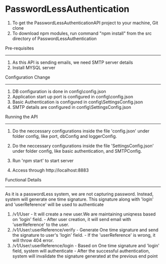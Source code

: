 # PasswordLessAuthentication

1. To get the PasswordLessAuthenticationAPI project to your machine, Git clone
2. To download npm modules, run command "npm install" from the src directory of PasswordLessAuthentication


Pre-requisites
*************
1. As this API is sending emails, we need SMTP server details
2. Install MYSQL server

Configuration Change 
******************
1. DB configuration is done in config\config.json
2. Application start up port is configured in config\config.json
3. Basic Authentication is configured in config\SettingsConfig.json
4. SMTP details are configured in config\SettingsConfig.json

Running the API
**************
1. Do the neccessary configurations inside the file 'config.json' under folder config, like
    port, dbConfig and loggerConfig.
2. Do the neccessary configurations inside the file 'SettingsConfig.json' under folder config, like
    basic authentication, and SMTPConfig.
	
3. Run 'npm start' to start server
4. Access through http://localhost:8883

Functional Details
******************
As it is a passwordLess system, we are not capturing password. 
Instead, system will generate one time signature. This signature along with 'login' and 'userReference' will be used to authenticate

1. <Base URL>/v1/User
	- It will create a new user.We are maintaining uniqness based on 'login' field. 
	- After user creation, it will send email with 'userReference' to the user.
	
2. <Base URL>/v1/User/:userReference/verify
	- Generate One time signature and send the signature to user's 'login' field.
	- If the 'userReference' is wrong, it will throw 404 error.
	
2. <Base URL>/v1/User/:userReference/login
	- Based on  One time signature and 'login' field, system will authenticate
	- After the successful authentication, system will invalidate the signature generated at the previous end point
